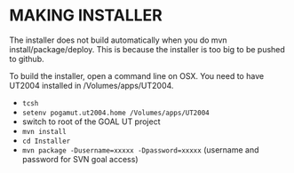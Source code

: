 MAKING INSTALLER
=================


The installer does not build automatically when you do mvn install/package/deploy.
This is because the installer is too big to be pushed to github. 

To build the installer, open a command line on OSX. You need to have UT2004 installed in /Volumes/apps/UT2004.

 * ```tcsh```
 * ```setenv pogamut.ut2004.home /Volumes/apps/UT2004```
 * switch to root of the GOAL UT project
 * ```mvn install```
 * ```cd Installer``` 
 * ```mvn package -Dusername=xxxxx -Dpassword=xxxxx``` (username and password for SVN goal access)
